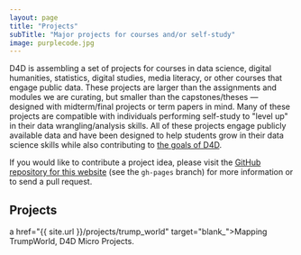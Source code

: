 ```yaml
---
layout: page
title: "Projects"
subTitle: "Major projects for courses and/or self-study"
image: purplecode.jpg
---
```


D4D is assembling a set of projects for courses in data science, digital humanities, statistics, digital studies, media literacy, or other courses that engage public data. These projects are larger than the assignments and modules we are curating, but smaller than the capstones/theses ― designed with midterm/final projects or term papers in mind. Many of these projects are compatible with individuals performing self-study to "level up" in their data wrangling/analysis skills. All of these projects engage publicly available data and have been designed to help students grow in their data science skills while also contributing to <a href="http://datafordemocracy.org/about.html" target="blank_">the goals of D4D</a>.

If you would like to contribute a project idea, please visit the <a href="https://github.com/data4Democracy/educational-hub" target="blank_">GitHub repository for this website</a> (see the `gh-pages` branch) for more information or to send a pull request.

## Projects

<!-- List existing projects here. As the list grows, start to organize by category in whatever way makes the most sense. -->
a href="{{ site.url }}/projects/trump_world" target="blank_">Mapping TrumpWorld</a>, D4D Micro Projects.
